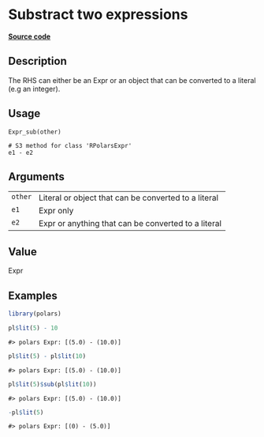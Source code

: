 
# Substract two expressions

[**Source code**](https://github.com/pola-rs/r-polars/tree/main/R/expr__expr.R#L249)

## Description

The RHS can either be an Expr or an object that can be converted to a
literal (e.g an integer).

## Usage

<pre><code class='language-R'>Expr_sub(other)

# S3 method for class 'RPolarsExpr'
e1 - e2
</code></pre>

## Arguments

<table>
<tr>
<td style="white-space: nowrap; font-family: monospace; vertical-align: top">
<code id="Expr_sub_:_other">other</code>
</td>
<td>
Literal or object that can be converted to a literal
</td>
</tr>
<tr>
<td style="white-space: nowrap; font-family: monospace; vertical-align: top">
<code id="Expr_sub_:_e1">e1</code>
</td>
<td>
Expr only
</td>
</tr>
<tr>
<td style="white-space: nowrap; font-family: monospace; vertical-align: top">
<code id="Expr_sub_:_e2">e2</code>
</td>
<td>
Expr or anything that can be converted to a literal
</td>
</tr>
</table>

## Value

Expr

## Examples

``` r
library(polars)

pl$lit(5) - 10
```

    #> polars Expr: [(5.0) - (10.0)]

``` r
pl$lit(5) - pl$lit(10)
```

    #> polars Expr: [(5.0) - (10.0)]

``` r
pl$lit(5)$sub(pl$lit(10))
```

    #> polars Expr: [(5.0) - (10.0)]

``` r
-pl$lit(5)
```

    #> polars Expr: [(0) - (5.0)]
